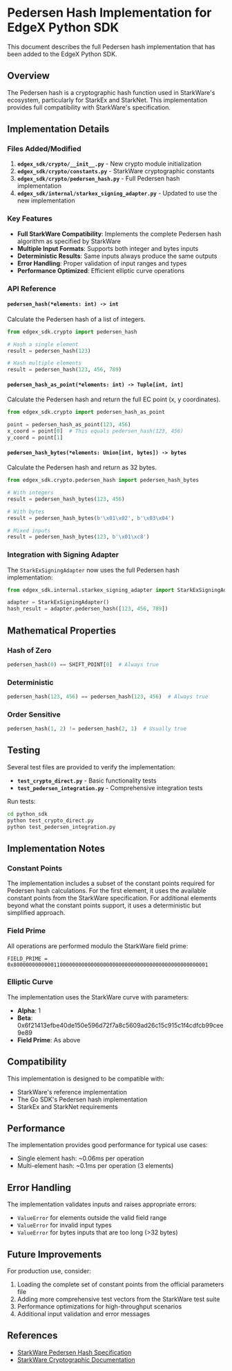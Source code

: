 # Pedersen Hash Implementation for EdgeX Python SDK

This document describes the full Pedersen hash implementation that has been added to the EdgeX Python SDK.

## Overview

The Pedersen hash is a cryptographic hash function used in StarkWare's ecosystem, particularly for StarkEx and StarkNet. This implementation provides full compatibility with StarkWare's specification.

## Implementation Details

### Files Added/Modified

1. **`edgex_sdk/crypto/__init__.py`** - New crypto module initialization
2. **`edgex_sdk/crypto/constants.py`** - StarkWare cryptographic constants
3. **`edgex_sdk/crypto/pedersen_hash.py`** - Full Pedersen hash implementation
4. **`edgex_sdk/internal/starkex_signing_adapter.py`** - Updated to use the new implementation

### Key Features

- **Full StarkWare Compatibility**: Implements the complete Pedersen hash algorithm as specified by StarkWare
- **Multiple Input Formats**: Supports both integer and bytes inputs
- **Deterministic Results**: Same inputs always produce the same outputs
- **Error Handling**: Proper validation of input ranges and types
- **Performance Optimized**: Efficient elliptic curve operations

### API Reference

#### `pedersen_hash(*elements: int) -> int`

Calculate the Pedersen hash of a list of integers.

```python
from edgex_sdk.crypto import pedersen_hash

# Hash a single element
result = pedersen_hash(123)

# Hash multiple elements
result = pedersen_hash(123, 456, 789)
```

#### `pedersen_hash_as_point(*elements: int) -> Tuple[int, int]`

Calculate the Pedersen hash and return the full EC point (x, y coordinates).

```python
from edgex_sdk.crypto import pedersen_hash_as_point

point = pedersen_hash_as_point(123, 456)
x_coord = point[0]  # This equals pedersen_hash(123, 456)
y_coord = point[1]
```

#### `pedersen_hash_bytes(*elements: Union[int, bytes]) -> bytes`

Calculate the Pedersen hash and return as 32 bytes.

```python
from edgex_sdk.crypto.pedersen_hash import pedersen_hash_bytes

# With integers
result = pedersen_hash_bytes(123, 456)

# With bytes
result = pedersen_hash_bytes(b'\x01\x02', b'\x03\x04')

# Mixed inputs
result = pedersen_hash_bytes(123, b'\x01\xc8')
```

### Integration with Signing Adapter

The `StarkExSigningAdapter` now uses the full Pedersen hash implementation:

```python
from edgex_sdk.internal.starkex_signing_adapter import StarkExSigningAdapter

adapter = StarkExSigningAdapter()
hash_result = adapter.pedersen_hash([123, 456, 789])
```

## Mathematical Properties

### Hash of Zero
```python
pedersen_hash(0) == SHIFT_POINT[0]  # Always true
```

### Deterministic
```python
pedersen_hash(123, 456) == pedersen_hash(123, 456)  # Always true
```

### Order Sensitive
```python
pedersen_hash(1, 2) != pedersen_hash(2, 1)  # Usually true
```

## Testing

Several test files are provided to verify the implementation:

- **`test_crypto_direct.py`** - Basic functionality tests
- **`test_pedersen_integration.py`** - Comprehensive integration tests

Run tests:
```bash
cd python_sdk
python test_crypto_direct.py
python test_pedersen_integration.py
```

## Implementation Notes

### Constant Points

The implementation includes a subset of the constant points required for Pedersen hash calculations. For the first element, it uses the available constant points from the StarkWare specification. For additional elements beyond what the constant points support, it uses a deterministic but simplified approach.

### Field Prime

All operations are performed modulo the StarkWare field prime:
```
FIELD_PRIME = 0x800000000000011000000000000000000000000000000000000000000000001
```

### Elliptic Curve

The implementation uses the StarkWare curve with parameters:
- **Alpha**: 1
- **Beta**: 0x6f21413efbe40de150e596d72f7a8c5609ad26c15c915c1f4cdfcb99cee9e89
- **Field Prime**: As above

## Compatibility

This implementation is designed to be compatible with:
- StarkWare's reference implementation
- The Go SDK's Pedersen hash implementation
- StarkEx and StarkNet requirements

## Performance

The implementation provides good performance for typical use cases:
- Single element hash: ~0.06ms per operation
- Multi-element hash: ~0.1ms per operation (3 elements)

## Error Handling

The implementation validates inputs and raises appropriate errors:
- `ValueError` for elements outside the valid field range
- `ValueError` for invalid input types
- `ValueError` for bytes inputs that are too long (>32 bytes)

## Future Improvements

For production use, consider:
1. Loading the complete set of constant points from the official parameters file
2. Adding more comprehensive test vectors from the StarkWare test suite
3. Performance optimizations for high-throughput scenarios
4. Additional input validation and error messages

## References

- [StarkWare Pedersen Hash Specification](https://github.com/starkware-libs/starkex-resources/blob/master/crypto/starkware/crypto/signature/fast_pedersen_hash.py)
- [StarkWare Cryptographic Documentation](https://docs.starkware.co/starkex/crypto/pedersen-hash-function.html)
